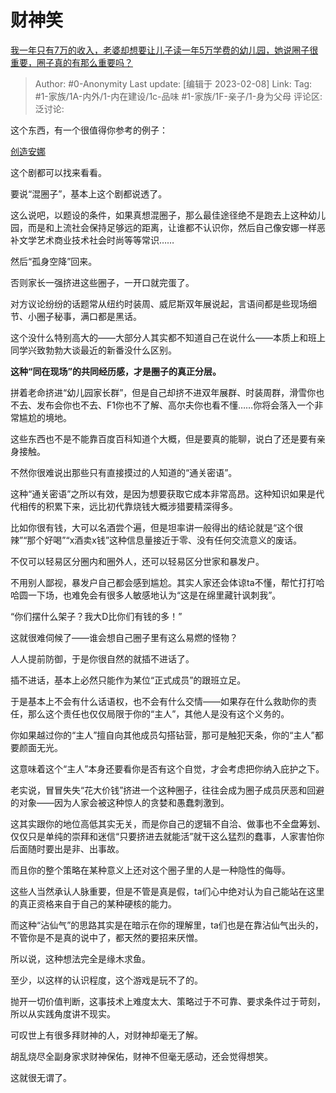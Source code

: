 # 财神笑
[我一年只有7万的收入，老婆却想要让儿子读一年5万学费的幼儿园，她说圈子很重要，圈子真的有那么重要吗？](https://www.zhihu.com/question/394245131/answer/2879527589)

> Author: #0-Anonymity
> Last update: [编辑于 2023-02-08]
> Link:
> Tag: #1-家族/1A-内外/1-内在建设/1c-品味 #1-家族/1F-亲子/1-身为父母
> 评论区:
> 泛讨论:

这个东西，有一个很值得你参考的例子：

[创造安娜​](https://link.zhihu.com/?target=https%3A//baike.baidu.com/item/%25E5%2588%259B%25E9%2580%25A0%25E5%25AE%2589%25E5%25A8%259C/59087233)

这个剧都可以找来看看。

要说“混圈子”，基本上这个剧都说透了。

这么说吧，以题设的条件，如果真想混圈子，那么最佳途径绝不是跑去上这种幼儿园，而是和上流社会保持足够远的距离，让谁都不认识你，然后自己像安娜一样恶补文学艺术商业技术社会时尚等等常识……

然后“孤身空降”回来。

否则家长一强挤进这些圈子，一开口就完蛋了。

对方议论纷纷的话题常从纽约时装周、威尼斯双年展说起，言语间都是些现场细节、小圈子秘事，满口都是黑话。

这个没什么特别高大的——大部分人其实都不知道自己在说什么——本质上和班上同学兴致勃勃大谈最近的新番没什么区别。

**这种“同在现场”的共同经历感，才是圈子的真正分层。**

拼着老命挤进“幼儿园家长群”，但是自己却挤不进双年展群、时装周群，滑雪你也不去、发布会你也不去、F1你也不了解、高尔夫你也看不懂……你将会落入一个非常尴尬的境地。

这些东西也不是不能靠百度百科知道个大概，但是要真的能聊，说白了还是要有亲身接触。

不然你很难说出那些只有直接摸过的人知道的“通关密语”。

这种“通关密语”之所以有效，是因为想要获取它成本非常高昂。这种知识如果是代代相传的积累下来，远比初代靠烧钱大概涉猎要精深得多。

比如你很有钱，大可以名酒尝个遍，但是坦率讲一般得出的结论就是“这个很辣”“那个好喝”“x酒卖x钱”这种信息量接近于零、没有任何交流意义的废话。

不仅可以轻易区分圈内和圈外人，还可以轻易区分世家和暴发户。

不用别人鄙视，暴发户自己都会感到尴尬。其实人家还会体谅ta不懂，帮忙打打哈哈圆一下场，也难免会有很多人敏感地认为“这是在绵里藏针讽刺我”。

“你们摆什么架子？我大D比你们有钱的多！”

这就很难伺候了——谁会想自己圈子里有这么易燃的怪物？

人人提前防御，于是你很自然的就插不进话了。

插不进话，基本上必然只能作为某位“正式成员”的跟班立足。

于是基本上不会有什么话语权，也不会有什么交情——如果存在什么救助你的责任，那么这个责任也仅仅局限于你的“主人”，其他人是没有这个义务的。

你如果越过你的“主人”擅自向其他成员勾搭钻营，那可是触犯天条，你的“主人”都要颜面无光。

这意味着这个“主人”本身还要看你是否有这个自觉，才会考虑把你纳入庇护之下。

老实说，冒冒失失“花大价钱”挤进一个这种圈子，往往会成为圈子成员厌恶和回避的对象——因为人家会被这种惊人的贪婪和愚蠢刺激到。

这其实跟你的地位高低其实无关，而是你自己的逻辑不自洽、做事也不全盘筹划、仅仅只是单纯的崇拜和迷信“只要挤进去就能活”就干这么猛烈的蠢事，人家害怕你后面随时要出是非、出事故。

而且你的整个策略在某种意义上还对这个圈子里的人是一种隐性的侮辱。

这些人当然承认人脉重要，但是不管是真是假，ta们心中绝对认为自己能站在这里的真正资格来自于自己的某种硬核的能力。

而这种“沾仙气”的思路其实是在暗示在你的理解里，ta们也是在靠沾仙气出头的，不管你是不是真的说中了，都天然的要招来厌憎。

所以说，这种想法完全是缘木求鱼。

至少，以这样的认识程度，这个游戏是玩不了的。

抛开一切价值判断，这事技术上难度太大、策略过于不可靠、要求条件过于苛刻，所以从实践角度讲不现实。

可叹世上有很多拜财神的人，对财神却毫无了解。

胡乱烧尽全副身家求财神保佑，财神不但毫无感动，还会觉得想笑。

这就很无谓了。
